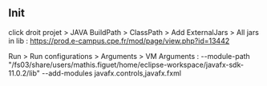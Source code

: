 ## Init

click droit projet > JAVA BuildPath > ClassPath > Add ExternalJars > All jars in lib :
https://prod.e-campus.cpe.fr/mod/page/view.php?id=13442

Run > Run configurations > Arguments > VM Arguments :
--module-path "/fs03/share/users/mathis.figuet/home/eclipse-workspace/javafx-sdk-11.0.2/lib" --add-modules javafx.controls,javafx.fxml
